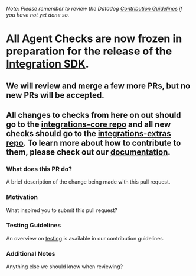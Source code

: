 *Note: Please remember to review the Datadog [Contribution Guidelines](https://github.com/DataDog/dd-agent/blob/master/CONTRIBUTING.md)
if you have not yet done so.*

# All Agent Checks are now frozen in preparation for the release of the [Integration SDK](https://github.com/DataDog/dd-agent/wiki/Integration-SDK).
## We will review and merge a few more PRs, but no new PRs will be accepted.
## All changes to checks from here on out should go to the [integrations-core repo](https://github.com/datadog/integrations-core) and all new checks should go to the [integrations-extras repo](https://github.com/datadog/integrations-extras). To learn more about how to contribute to them, please check out our [documentation](http://docs.datadoghq.com/guides/integration_sdk/).

### What does this PR do?

A brief description of the change being made with this pull request.

### Motivation

What inspired you to submit this pull request?

### Testing Guidelines

An overview on [testing](https://github.com/DataDog/dd-agent/blob/master/tests/README.md)
is available in our contribution guidelines.

### Additional Notes

Anything else we should know when reviewing?
